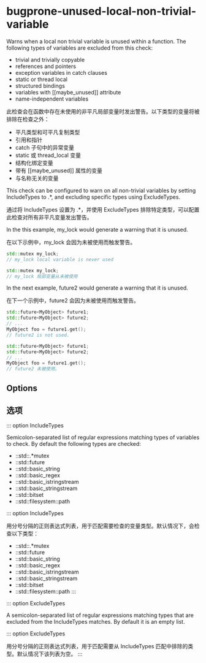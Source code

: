 # bugprone-unused-local-non-trivial-variable

Warns when a local non trivial variable is unused within a function. The following types of variables are excluded from this check:

- trivial and trivially copyable
- references and pointers
- exception variables in catch clauses
- static or thread local
- structured bindings
- variables with [[maybe_unused]] attribute
- name-independent variables

此检查会在函数中存在未使用的非平凡局部变量时发出警告。以下类型的变量将被排除在检查之外：

- 平凡类型和可平凡复制类型
- 引用和指针
- catch 子句中的异常变量
- static 或 thread_local 变量
- 结构化绑定变量
- 带有 [[maybe_unused]] 属性的变量
- 与名称无关的变量

This check can be configured to warn on all non-trivial variables by setting IncludeTypes to .\*, and excluding specific types using ExcludeTypes.

通过将 IncludeTypes 设置为 .\*，并使用 ExcludeTypes 排除特定类型，可以配置此检查对所有非平凡变量发出警告。

In the this example, my_lock would generate a warning that it is unused.

在以下示例中，my_lock 会因为未被使用而触发警告。

```c++
std::mutex my_lock;
// my_lock local variable is never used
```

```c++
std::mutex my_lock;
// my_lock 局部变量从未被使用
```

In the next example, future2 would generate a warning that it is unused.

在下一个示例中，future2 会因为未被使用而触发警告。

```c++
std::future<MyObject> future1;
std::future<MyObject> future2;
// ...
MyObject foo = future1.get();
// future2 is not used.
```

```c++
std::future<MyObject> future1;
std::future<MyObject> future2;
// ...
MyObject foo = future1.get();
// future2 未被使用。
```

## Options

## 选项

::: option
IncludeTypes

Semicolon-separated list of regular expressions matching types of variables to check. By default the following types are checked:

- ::std::.\*mutex
- ::std::future
- ::std::basic_string
- ::std::basic_regex
- ::std::basic_istringstream
- ::std::basic_stringstream
- ::std::bitset
- ::std::filesystem::path

::: option
IncludeTypes

用分号分隔的正则表达式列表，用于匹配需要检查的变量类型。默认情况下，会检查以下类型：

- ::std::.\*mutex
- ::std::future
- ::std::basic_string
- ::std::basic_regex
- ::std::basic_istringstream
- ::std::basic_stringstream
- ::std::bitset
- ::std::filesystem::path
  :::

::: option
ExcludeTypes

A semicolon-separated list of regular expressions matching types that are excluded from the IncludeTypes matches. By default it is an empty list.

::: option
ExcludeTypes

用分号分隔的正则表达式列表，用于匹配需要从 IncludeTypes 匹配中排除的类型。默认情况下该列表为空。
:::
